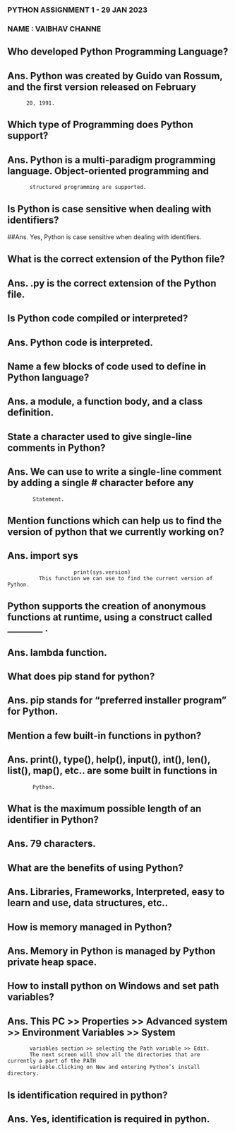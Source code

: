 ### PYTHON ASSIGNMENT 1 - 29 JAN 2023
### NAME : VAIBHAV CHANNE

## Who developed Python Programming Language?
## Ans.  Python was created by Guido van Rossum, and the first version released on February  
          20, 1991.

## Which type of Programming does Python support?
## Ans.   Python is a multi-paradigm programming language. Object-oriented programming and  
           structured programming are supported.

## Is Python is case sensitive when dealing with identifiers?
##Ans.    Yes, Python is case sensitive when dealing with identifiers.

## What is the correct extension of the Python file?
## Ans.   .py is the correct extension of the Python file.

## Is Python code compiled or interpreted? 
## Ans.    Python code is interpreted.

## Name a few blocks of code used to define in Python language?
## Ans.   a module, a function body, and a class definition.

## State a character used to give single-line comments in Python? 
## Ans.    We can use to write a single-line comment by adding a single # character before any  
            Statement.

## Mention functions which can help us to find the version of python that we currently working on?
## Ans.                 import sys
                         print(sys.version)
              This function we can use to find the current version of Python.

## Python supports the creation of anonymous functions at runtime, using a construct called ________ . 
## Ans.     lambda function.

## What does pip stand for python?
## Ans.    pip stands for “preferred installer program” for Python.

## Mention a few built-in functions in python?
## Ans.    print(), type(), help(), input(), int(), len(), list(), map(), etc.. are some built in functions in  
            Python. 

## What is the maximum possible length of an identifier in Python?
## Ans.    79 characters.

## What are the benefits of using Python? 
## Ans.    Libraries, Frameworks, Interpreted, easy to learn and use, data structures, etc..

## How is memory managed in Python?
## Ans.    Memory in Python is managed by Python private heap space.

## How to install python on Windows and set path variables?
## Ans.   This PC >> Properties >> Advanced system >> Environment Variables >> System  
           variables section >> selecting the Path variable >> Edit. 
           The next screen will show all the directories that are currently a part of the PATH  
           variable.Clicking on New and entering Python’s install directory.

## Is identification required in python?
## Ans.  Yes, identification is required in python.


